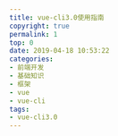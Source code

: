 ```yaml
---
title: vue-cli3.0使用指南
copyright: true
permalink: 1
top: 0
date: 2019-04-18 10:53:22
categories:
- 前端开发
- 基础知识
- 框架
- vue
- vue-cli
tags:
- vue-cli3.0
---
```

